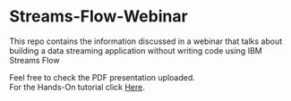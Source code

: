 # Streams-Flow-Webinar
This repo contains the information discussed in a webinar that talks about building a data streaming application without writing code using IBM Streams Flow

Feel free to check the PDF presentation uploaded. </br>
For the Hands-On tutorial click [Here](http://ibm.biz/StreamsFlowLab).
